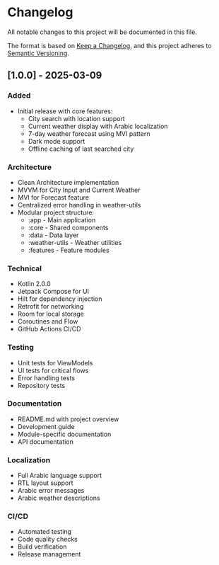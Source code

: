 # Changelog

All notable changes to this project will be documented in this file.

The format is based on [Keep a Changelog](https://keepachangelog.com/en/1.0.0/),
and this project adheres to [Semantic Versioning](https://semver.org/spec/v2.0.0.html).

## [1.0.0] - 2025-03-09

### Added
- Initial release with core features:
  * City search with location support
  * Current weather display with Arabic localization
  * 7-day weather forecast using MVI pattern
  * Dark mode support
  * Offline caching of last searched city

### Architecture
- Clean Architecture implementation
- MVVM for City Input and Current Weather
- MVI for Forecast feature
- Centralized error handling in weather-utils
- Modular project structure:
  * :app - Main application
  * :core - Shared components
  * :data - Data layer
  * :weather-utils - Weather utilities
  * :features - Feature modules

### Technical
- Kotlin 2.0.0
- Jetpack Compose for UI
- Hilt for dependency injection
- Retrofit for networking
- Room for local storage
- Coroutines and Flow
- GitHub Actions CI/CD

### Testing
- Unit tests for ViewModels
- UI tests for critical flows
- Error handling tests
- Repository tests

### Documentation
- README.md with project overview
- Development guide
- Module-specific documentation
- API documentation

### Localization
- Full Arabic language support
- RTL layout support
- Arabic error messages
- Arabic weather descriptions

### CI/CD
- Automated testing
- Code quality checks
- Build verification
- Release management
